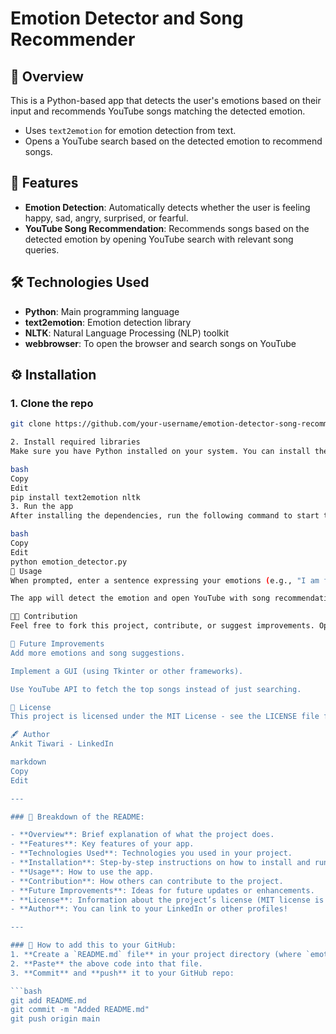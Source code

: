 
# Emotion Detector and Song Recommender

## 📌 Overview
This is a Python-based app that detects the user's emotions based on their input and recommends YouTube songs matching the detected emotion.

- Uses `text2emotion` for emotion detection from text.
- Opens a YouTube search based on the detected emotion to recommend songs.

## 🎯 Features
- **Emotion Detection**: Automatically detects whether the user is feeling happy, sad, angry, surprised, or fearful.
- **YouTube Song Recommendation**: Recommends songs based on the detected emotion by opening YouTube search with relevant song queries.

## 🛠️ Technologies Used
- **Python**: Main programming language
- **text2emotion**: Emotion detection library
- **NLTK**: Natural Language Processing (NLP) toolkit
- **webbrowser**: To open the browser and search songs on YouTube

## ⚙️ Installation

### 1. Clone the repo
```bash
git clone https://github.com/your-username/emotion-detector-song-recommender.git

2. Install required libraries
Make sure you have Python installed on your system. You can install the required libraries using pip:

bash
Copy
Edit
pip install text2emotion nltk
3. Run the app
After installing the dependencies, run the following command to start the app:

bash
Copy
Edit
python emotion_detector.py
📱 Usage
When prompted, enter a sentence expressing your emotions (e.g., "I am feeling sad today").

The app will detect the emotion and open YouTube with song recommendations matching your mood.

🧑‍💻 Contribution
Feel free to fork this project, contribute, or suggest improvements. Open a pull request if you'd like to contribute!

🤖 Future Improvements
Add more emotions and song suggestions.

Implement a GUI (using Tkinter or other frameworks).

Use YouTube API to fetch the top songs instead of just searching.

📑 License
This project is licensed under the MIT License - see the LICENSE file for details.

🖋️ Author
Ankit Tiwari - LinkedIn

markdown
Copy
Edit

---

### 📝 Breakdown of the README:

- **Overview**: Brief explanation of what the project does.
- **Features**: Key features of your app.
- **Technologies Used**: Technologies you used in your project.
- **Installation**: Step-by-step instructions on how to install and run the project.
- **Usage**: How to use the app.
- **Contribution**: How others can contribute to the project.
- **Future Improvements**: Ideas for future updates or enhancements.
- **License**: Information about the project’s license (MIT license is a common open-source license).
- **Author**: You can link to your LinkedIn or other profiles!

---

### 🚀 How to add this to your GitHub:
1. **Create a `README.md` file** in your project directory (where `emotion_detector.py` is).
2. **Paste** the above code into that file.
3. **Commit** and **push** it to your GitHub repo:

```bash
git add README.md
git commit -m "Added README.md"
git push origin main

